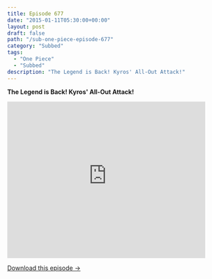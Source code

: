 ```yaml
---
title: Episode 677
date: "2015-01-11T05:30:00+00:00"
layout: post
draft: false
path: "/sub-one-piece-episode-677"
category: "Subbed"
tags:
  - "One Piece"
  - "Subbed"
description: "The Legend is Back! Kyros' All-Out Attack!"
---
```


**The Legend is Back! Kyros' All-Out Attack!**

<iframe width="640" height="360" src="https://www.rapidvideo.com/e/G6FRPGB8PM" frameborder="0" marginwidth=0 marginheight=0 scrolling=no allowfullscreen style="max-width:90%;"></iframe>

<a href="http://ouo.io/qs/eCodkFEQ?s=https://www.rapidvideo.com/d/G6FRPGB8PM" class="styled_a">Download this episode →</a>

